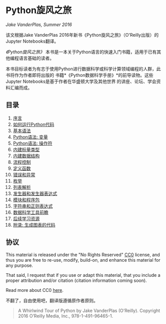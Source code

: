 # Python旋风之旅
*Jake VanderPlas, Summer 2016*

该文根据Jake VanderPlas 2016年新书《Python旋风之旅》（O'Reilly出版）的Jupyter Notebooks翻译。

*《Python旋风之旅》* 本书是一本关于Python语言的快速入门书籍，适用于已有其他编程语言基础的读者。

本书目标读者为有志于使用Python进行数据科学或科学计算领域编程的人群，此书将作为作者即将出版的
书籍*《Python数据科学手册》*的前导读物。这些Jupyter Notebooks是基于作者在华盛顿大学及其他世界
的讲座、论坛、学会资料汇编而成。

## 目录

1. [序言](00-Introduction.ipynb)
2. [如何运行Python代码](01-How-to-Run-Python-Code.ipynb)
3. [基本语法](02-Basic-Python-Syntax.ipynb)
4. [Python语法: 变量](03-Semantics-Variables.ipynb)
5. [Python语法: 操作符](04-Semantics-Operators.ipynb)
6. [内建标量类型](05-Built-in-Scalar-Types.ipynb)
7. [内建数据结构](06-Built-in-Data-Structures.ipynb)
8. [流程控制](07-Control-Flow-Statements.ipynb)
9. [定义函数](08-Defining-Functions.ipynb)
10. [错误和异常](09-Errors-and-Exceptions.ipynb)
11. [枚举](10-Iterators.ipynb)
12. [列表解析](11-List-Comprehensions.ipynb)
13. [发生器和发生器表达式](12-Generators.ipynb)
14. [模块和程序包](13-Modules-and-Packages.ipynb)
15. [字符串和正则表达式](14-Strings-and-Regular-Expressions.ipynb)
16. [数据科学工具前瞻](15-Preview-of-Data-Science-Tools.ipynb)
17. [后续学习资源](16-Further-Resources.ipynb)
18. [附录: 生成图表的代码](17-Figures.ipynb)

## 协议

This material is released under the "No Rights Reserved" [CC0](LICENSE)
license, and thus you are free to re-use, modify, build-on, and enhance
this material for any purpose.

That said, I request that if you use or adapt this material, that you include
a proper attribution and/or citation (citation information coming soon).

Read more about CC0 [here](https://creativecommons.org/share-your-work/public-domain/cc0/).

不翻了，自由使用吧，翻译版遵循原作者原则。

> A Whirlwind Tour of Python by Jake VanderPlas (O’Reilly). Copyright 2016 O’Reilly Media, Inc., 978-1-491-96465-1.
